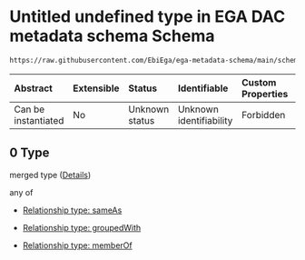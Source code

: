 # Untitled undefined type in EGA DAC metadata schema Schema

```txt
https://raw.githubusercontent.com/EbiEga/ega-metadata-schema/main/schemas/EGA.DAC.json#/properties/dacRelationships/items/allOf/1/anyOf/1/allOf/0
```



| Abstract            | Extensible | Status         | Identifiable            | Custom Properties | Additional Properties | Access Restrictions | Defined In                                                             |
| :------------------ | :--------- | :------------- | :---------------------- | :---------------- | :-------------------- | :------------------ | :--------------------------------------------------------------------- |
| Can be instantiated | No         | Unknown status | Unknown identifiability | Forbidden         | Allowed               | none                | [EGA.DAC.json\*](../../../schemas/EGA.DAC.json "open original schema") |

## 0 Type

merged type ([Details](ega-8-properties-dac-relationships-items-allof-relationship-constraints-for-a-dac-anyof-allowed-relationships-of-type-sameas-groupedwith-and-memberof-optional-ones-allof-0.md))

any of

*   [Relationship type: sameAs](ega-12-definitions-relationship-type-sameas.md "check type definition")

*   [Relationship type: groupedWith](ega-12-definitions-relationship-type-groupedwith.md "check type definition")

*   [Relationship type: memberOf](ega-12-definitions-relationship-type-memberof.md "check type definition")
